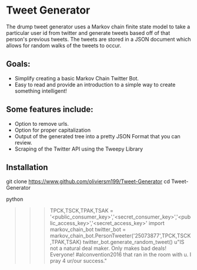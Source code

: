 # Tweet Generator
The drump tweet generator uses a Markov chain finite state model to take a
particular user id from twitter and generate tweets based off of that person's
previous tweets. The tweets are stored in a JSON document which allows for random
walks of the tweets to occur.

## Goals:

- Simplify creating a basic Markov Chain Twitter Bot.
- Easy to read and provide an introduction to a simple way to create something intelligent!

## Some features include:

- Option to remove urls.
- Option for proper capitalization
- Output of the generated tree into a pretty JSON Format that you can review.
- Scraping of the Twitter API using the Tweepy Library



## Installation

git clone https://www.github.com/oliviersm199/Tweet-Generator
cd Tweet-Generator

python
>>> TPCK,TSCK,TPAK,TSAK = '<public_consumer_key>','<secret_consumer_key>','<public_access_key>','<secret_access_key>'
>>> import markov_chain_bot
>>> twitter_bot = markov_chain_bot.PersonTweeter('25073877',TPCK,TSCK,TPAK,TSAK)
>>> twitter_bot.generate_random_tweet()
>>> u"IS not a natural deal maker. Only makes bad deals! Everyone! #alconvention2016 that ran in the room with u. I pray 4 ur/our success."
